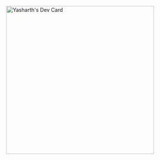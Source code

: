 <a href="https://app.daily.dev/Organ1c"><img src="https://api.daily.dev/devcards/916c55b41cdc475887096d129bbbf00d.png?r=nz6" width="400" alt="Yasharth's Dev Card"/></a>

